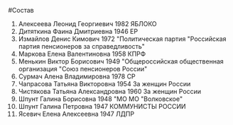 #Состав
1. Алексеева Леонид Георгиевич 1982 ЯБЛОКО
2. Дитяткина Фаина Дмитриевна 1946 ЕР
3. Измайлов Денис Кимович 1972 \"Политическая партия \"Российская партия пенсионеров за справедливость\"
4. Маркова Елена Валентиновна 1958 КПРФ
5. Менькин Виктор Борисович 1949 \"Общероссийская общественная организация \"Союз пенсионеров России\"
6. Сурмач Алена Владимировна 1978 СР
7. Чапрасова Татьяна Викторовна 1954 За женщин России
8. Чистякова Татьяна Александровна 1960 За женщин России
9. Шпунт Галина Борисовна 1948 \"МО МО \"Волковское\"
10. Шпунт Галина Петровна 1947 КОММУНИСТЫ РОССИИ
11. Ясевич Елена Алексеевна 1947 ЛДПР

